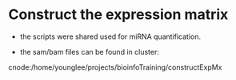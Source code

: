 # Construct the expression matrix

* the scripts were shared used for miRNA quantification.

* the sam/bam files can be found in cluster:

cnode:/home/younglee/projects/bioinfoTraining/constructExpMx
